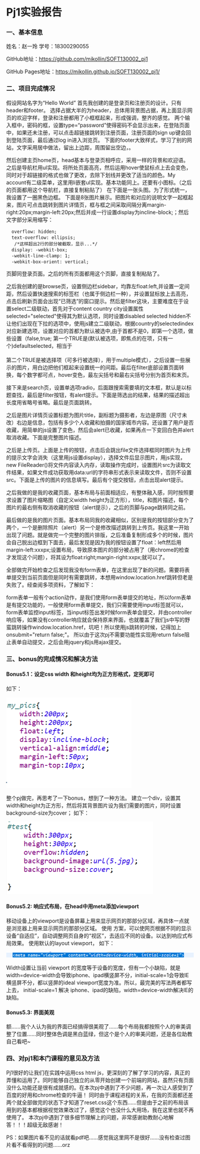 # Pj1实验报告
### 一、基本信息
姓名：赵一玲
学号：18300290055

GitHub地址：https://github.com/mikollin/SOFT130002_pj1

GitHub Pages地址：https://mikollin.github.io/SOFT130002_pj1/

### 二、项目完成情况
假设网站名字为“Hello World”
首先我创建的是登录页和注册页的设计。只有header和footer。
选择占据大半的为header，总体用背景图占据，再上面显示网页的欢迎字样，登录和注册都用了小框框起来，形成强调，整齐的感觉。
两个输入框中，密码的框，设置type=“password”使得密码不会显示出来，在登陆页面中，如果还未注册，可以点击超链接跳转到注册页面，注册页面的sign up键会回到登陆页面，最后通过log in进入浏览页。
下面的footer大致样式，学习了别的网站，文字采用居中做法，留出上边距，周围留出空边，。

然后创建主页home页，head基本与登录页相呼应，采用一样的背景和欢迎语。
之后是导航栏用ul实现。将所处页面高亮，然后运用hover使鼠标点上去会变色，同时对于超链接的格式也做了更改，去除下划线并更改了适当的颜色。My account有二级菜单，这里用li嵌套ul实现。基本功能同上。还要有小图标。（之后的页面都用这个导航栏，直接复制粘贴了）
在下面是一张头图。为了形式统一，我设置了一圈黑色边框。
下面是8张图片展示。把图片和对应的说明文字一起框起来，图片可点击跳转到图片详情页，框与框之间采取间隔分离margin-right:20px;margin-left:20px;然后并成一行设置display为incline-block;；然后文字部分采用缩写：

```
  overflow: hidden;
  text-overflow: ellipsis;
   /*这样超出2行的部分被截取，显示...*/
  display: -webkit-box;
  -webkit-line-clamp: 1;
  -webkit-box-orient: vertical;
```

页脚同登录页面。之后的所有页面都用这个页脚，直接复制粘贴了。

之后我创建的是browse页，设置侧边栏sidebar，均靠左float:left,并设置一定间距，然后设置快速搜索的标签栏（也属于侧边栏一种），并设置鼠标放上去高亮，点击后刷新页面会出现“已筛选”的窗口提示。然后是filter这块，主要难度在于设置select二级联动，首先对于content country city设置属性selected="selected"使得其为默认选项，同时设置disabled selected hidden不让他们出现在下拉的选项中，使用js建立二级联动，根据country的selectedindex对应新建选项，设置对应的首都为默认被选中,由于首都不是0，即第一个选项，做些设置（false,true; 第一个TRUE是(默认被选项，即焦点的在项，只有一个)defaultselected，相当于<option selected></option>第二个TRUE是被选择项（可多行被选择），用于multiple模式），之后设置一些展示的图片，用白边把他们框起来设置统一的间距。最后在filter底部设置页面转换，每个数字都可点，hover变色，最左尖括号和最右尖括号分别为首页和末页。

接下来是search页，设置单选项radio，后面跟搜索需要填的文本框，默认是以标题查找，最后是filter按钮，有alert提示。下面是筛选出的结果，结果的描述超出长度用省略号省略。最后是页面跳转。

之后是图片详情页设置标题为图片title，副标题为摄影者，左边是原图（尺寸未改）右边是信息，包括有多少个人收藏和拍摄的国家城市内容。还设置了用户是否收藏，用简单的js设置了变色，然后会alert已收藏，如果再点一下变回白色并alert取消收藏。下面是完整图片描述。

之后是上传页。上面是上传的按钮，点击后会跳出file文件选择框同时图片为上传的提示文字会消失（这里用js设置display），选择文件后显示图片，用js实现， new FileReader()将文件内容读入内存，读取操作完成时，设置图片src为读取文件结果，如果文件成功获取用data:url的字符串形式表示来读取文件，否则不设置src。下面是上传的图片的信息填写。最后有个提交按钮，点击出现alert提示。

之后我做的是我的收藏页面，基本布局与前面相适应，有整体融入感，同时按照要求设置了图片缩略图（自定义width height为正方形），title，和图片描述，每个图片的最右侧有取消收藏的按钮（alert提示），之后的页脚与page跳转同之前。

最后做的是我的图片页面。基本布局同我的收藏相似，区别是我的按钮部分变为了两个，一个是删除照片（alert）另一个是修改描述跳转到上传页。我这里一开始出现了问题。就是做完一个完整的图片排版，之后准备复制形成多个的时候，图片会自己脱出边框到下面去，最后发现是因为我的按钮设置了float：left然后用margin-left:xxxpx;设置布局，导致原本图片的部分被占用了（用chrome的检查才发现这个问题），将其设为float:right;margin-right:xxpx;就可以了。

全部做完开始检查之后发现我没有form表单，在这里出现了新的问题。需要将表单提交到当前页面但是同时有需要跳转，本想用window.location.href跳转但老是失败了。经查阅多项资料，了解如下：

form表单一般有个action动作，是我们使用form表单提交的地址，所以form表单是有提交功能的，一般使用form表单提交，我们只需要使用input标签就可以，form表单监控input标签，当input标签出发时候form表单会提交，并由controller响应等，如果没有controller响应就会保持原来界面，也就覆盖了我们js中写的野蛮跳转操作window.location.href，坑吧！所以使用js跳转的时候，记得加上οnsubmit="return false;"。
所以由于这次pj不需要功能性实现用return false阻止表单自动提交，之后会用jquery和js用ajax提交。

### 三、bonus的完成情况和解决方法
#### Bonus5.1：设定css width 和height均为正方形格式，定死即可
如下：

![bonus5_1(1)](./img/bonus5_1.png)
 
整个pj做完，再思考了一下bonus，想到了一种方法。
建立一个div，设置其width和height为正方形，然后将其背景图片设为我们需要的图片，同时设置background-size为cover；
如下：

![bonus5_1(5)](./img/bonus5_1(5).png)

#### Bonus5.2: 响应式布局，在head中用meta添加viewport
移动设备上的viewport是设备屏幕上用来显示网页的那部分区域，再具体一点就是浏览器上用来显示网页的那部分区域。 使用 <meta viewport>方案，可以使网页根据不同的显示设备“自适应”，自动调整网页自身的“视区”，去适应不同的设备。以达到响应式布局效果。
使用默认的layout viewport，
如下：

![bonus5_2](./img/bonus5_2.png)

Width设置让当前 viewport 的宽度等于设备的宽度，但有一个小缺陷，就是width=device-width会导致iphone、ipad横竖屏不分，initial-scale=1会导致IE横竖屏不分，都以竖屏的ideal viewport宽度为准。所以，最完美的写法两者都写上去， initial-scale=1 解决 iphone、ipad的缺陷，width=device-width解决IE的缺陷。

#### Bonus5.3: 界面美观
额……我个人认为我的界面已经搞得很美观了……每个布局我都按照个人的审美调整了位置……同时整体色调是黑白蓝绿，但这个是个人的审美问题，还是各位助教自己看吧~

### 四、对pj1和本门课程的意见及方法
Pj1很好的让我们在实践中运用css html js，更深刻的了解了学习的内容，真正的弄懂和运用了。同时能够自己独立的从零开始创建一个前端的网站，虽然只有页面没什么功能还是很有成就感的。在本次pj中遇到了不少问题，再一次让人感受到了百度的好用和chrome检查的牛逼！
同时由于课程进程的关系，在我的页面都还差两个就全部做完的状态下才知道了reset.css这个东西……但是由于之前的布局该用到的基本都根据视觉效果改过了，感觉这个也没什么大用场，我在这里也就不再使用了。
本次pj中遇到了很多细节理解上的问题，非常感谢助教耐心地解答！！！超级无敌感谢！

PS：如果图片看不见的话就看pdf吧……感觉我这里网不是很好……没有检查过图片看不看得到的问题……orz





